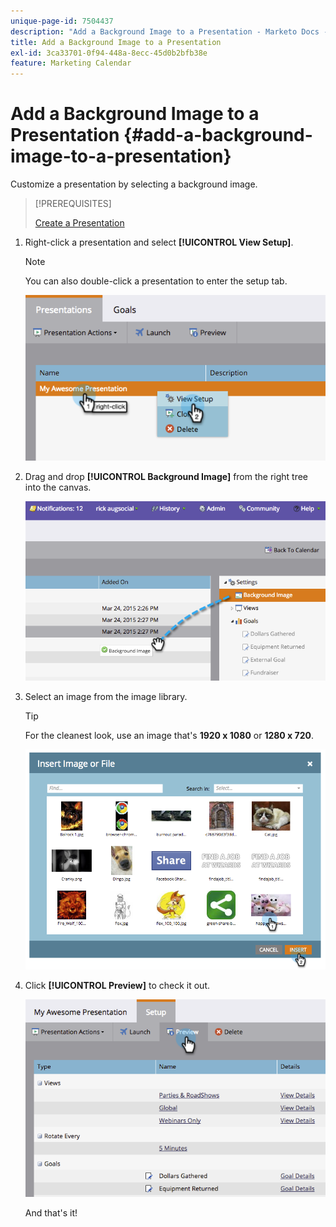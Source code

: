 ```yaml
---
unique-page-id: 7504437
description: "Add a Background Image to a Presentation - Marketo Docs - Product Documentation"
title: Add a Background Image to a Presentation
exl-id: 3ca33701-0f94-448a-8ecc-45d0b2bfb38e
feature: Marketing Calendar
---
```

# Add a Background Image to a Presentation {#add-a-background-image-to-a-presentation}

Customize a presentation by selecting a background image.

>[!PREREQUISITES]
>
>[Create a Presentation](/help/marketo/product-docs/core-marketo-concepts/marketing-calendar/calendar-hd/create-a-presentation.md)

1. Right-click a presentation and select **[!UICONTROL View Setup]**.

   >[!NOTE]
   >
   >You can also double-click a presentation to enter the setup tab.

   ![](assets/image2015-3-24-14-3a36-3a52.png)

1. Drag and drop **[!UICONTROL Background Image]** from the right tree into the canvas.

   ![](assets/image2015-3-24-14-3a39-3a40.png)

1. Select an image from the image library.

   >[!TIP]
   >
   >For the cleanest look, use an image that's **1920 x 1080** or **1280 x 720**.

   ![](assets/image2015-3-24-14-3a47-3a57.png)

1. Click **[!UICONTROL Preview]** to check it out.

   ![](assets/image2015-3-24-14-3a51-3a1.png)

   And that's it!
